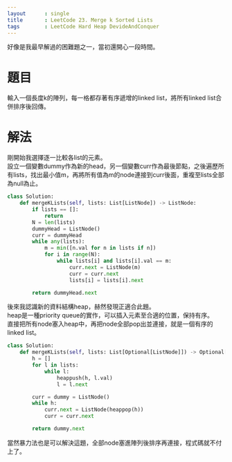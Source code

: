 ```yaml
---
layout      : single
title       : LeetCode 23. Merge k Sorted Lists
tags 		: LeetCode Hard Heap DevideAndConquer
---
```

好像是我最早解過的困難題之一，當初還開心一段時間。  

# 題目
輸入一個長度k的陣列，每一格都存著有序遞增的linked list，將所有linked list合併排序後回傳。

# 解法
剛開始我選擇逐一比較各list的元素。  
設立一個變數dummy作為新的head，另一個變數curr作為最後節點，之後遍歷所有lists，找出最小值m，再將所有值為m的node連接到curr後面，重複至lists全部為null為止。

```python
class Solution:
    def mergeKLists(self, lists: List[ListNode]) -> ListNode:
        if lists == []:
            return
        N = len(lists)
        dummyHead = ListNode()
        curr = dummyHead
        while any(lists):
            m = min([n.val for n in lists if n])
            for i in range(N):
                while lists[i] and lists[i].val == m:
                    curr.next = ListNode(m)
                    curr = curr.next
                    lists[i] = lists[i].next

        return dummyHead.next
```

後來我認識新的資料結構heap，赫然發現正適合此題。  
heap是一種priority queue的實作，可以插入元素至合適的位置，保持有序。  
直接把所有node塞入heap中，再把node全部pop出並連接，就是一個有序的linked list。

```python
class Solution:
    def mergeKLists(self, lists: List[Optional[ListNode]]) -> Optional[ListNode]:
        h = []
        for l in lists:
            while l:
                heappush(h, l.val)
                l = l.next

        curr = dummy = ListNode()
        while h:
            curr.next = ListNode(heappop(h))
            curr = curr.next

        return dummy.next
```

當然暴力法也是可以解決這題，全部node塞進陣列後排序再連接，程式碼就不付上了。